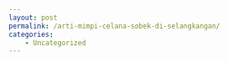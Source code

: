 ```yaml
---
layout: post
permalink: /arti-mimpi-celana-sobek-di-selangkangan/
categories:
    - Uncategorized
---
```



